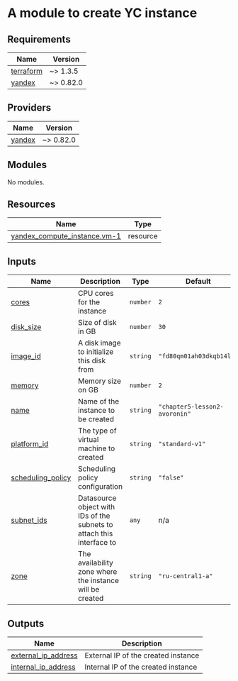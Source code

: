 # A module to create YC instance
<!-- BEGIN_TF_DOCS -->
## Requirements

| Name | Version |
|------|---------|
| <a name="requirement_terraform"></a> [terraform](#requirement\_terraform) | ~> 1.3.5 |
| <a name="requirement_yandex"></a> [yandex](#requirement\_yandex) | ~> 0.82.0 |

## Providers

| Name | Version |
|------|---------|
| <a name="provider_yandex"></a> [yandex](#provider\_yandex) | ~> 0.82.0 |

## Modules

No modules.

## Resources

| Name | Type |
|------|------|
| [yandex_compute_instance.vm-1](https://registry.terraform.io/providers/yandex-cloud/yandex/latest/docs/resources/compute_instance) | resource |

## Inputs

| Name | Description | Type | Default | Required |
|------|-------------|------|---------|:--------:|
| <a name="input_cores"></a> [cores](#input\_cores) | CPU cores for the instance | `number` | `2` | no |
| <a name="input_disk_size"></a> [disk\_size](#input\_disk\_size) | Size of disk in GB | `number` | `30` | no |
| <a name="input_image_id"></a> [image\_id](#input\_image\_id) | A disk image to initialize this disk from | `string` | `"fd80qm01ah03dkqb14lc"` | no |
| <a name="input_memory"></a> [memory](#input\_memory) | Memory size on GB | `number` | `2` | no |
| <a name="input_name"></a> [name](#input\_name) | Name of the instance to be created | `string` | `"chapter5-lesson2-avoronin"` | no |
| <a name="input_platform_id"></a> [platform\_id](#input\_platform\_id) | The type of virtual machine to created | `string` | `"standard-v1"` | no |
| <a name="input_scheduling_policy"></a> [scheduling\_policy](#input\_scheduling\_policy) | Scheduling policy configuration | `string` | `"false"` | no |
| <a name="input_subnet_ids"></a> [subnet\_ids](#input\_subnet\_ids) | Datasource object with IDs of the subnets to attach this interface to | `any` | n/a | yes |
| <a name="input_zone"></a> [zone](#input\_zone) | The availability zone where the instance will be created | `string` | `"ru-central1-a"` | no |

## Outputs

| Name | Description |
|------|-------------|
| <a name="output_external_ip_address"></a> [external\_ip\_address](#output\_external\_ip\_address) | External IP of the created instance |
| <a name="output_internal_ip_address"></a> [internal\_ip\_address](#output\_internal\_ip\_address) | Internal IP of the created instance |
<!-- END_TF_DOCS -->
